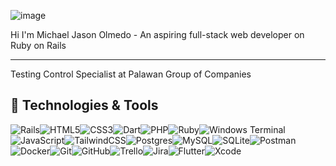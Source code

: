 
![image](https://github.com/user-attachments/assets/7546b426-a000-43ca-b1a3-4f6276ad88de)


Hi I'm Michael Jason Olmedo - An aspiring full-stack web developer on Ruby on Rails 

---




Testing Control Specialist at Palawan Group of Companies 






🚀 Technologies & Tools
---
![Rails](https://img.shields.io/badge/rails-%23CC0000.svg?style=for-the-badge&logo=ruby-on-rails&logoColor=white)![HTML5](https://img.shields.io/badge/html5-%23E34F26.svg?style=for-the-badge&logo=html5&logoColor=white)![CSS3](https://img.shields.io/badge/css3-%231572B6.svg?style=for-the-badge&logo=css3&logoColor=white)![Dart](https://img.shields.io/badge/dart-%230175C2.svg?style=for-the-badge&logo=dart&logoColor=white)![PHP](https://img.shields.io/badge/php-%23777BB4.svg?style=for-the-badge&logo=php&logoColor=white)![Ruby](https://img.shields.io/badge/ruby-%23CC342D.svg?style=for-the-badge&logo=ruby&logoColor=white)![Windows Terminal](https://img.shields.io/badge/Windows%20Terminal-%234D4D4D.svg?style=for-the-badge&logo=windows-terminal&logoColor=white)![JavaScript](https://img.shields.io/badge/javascript-%23323330.svg?style=for-the-badge&logo=javascript&logoColor=%23F7DF1E)![TailwindCSS](https://img.shields.io/badge/tailwindcss-%2338B2AC.svg?style=for-the-badge&logo=tailwind-css&logoColor=white)![Postgres](https://img.shields.io/badge/postgres-%23316192.svg?style=for-the-badge&logo=postgresql&logoColor=white)![MySQL](https://img.shields.io/badge/mysql-4479A1.svg?style=for-the-badge&logo=mysql&logoColor=white)![SQLite](https://img.shields.io/badge/sqlite-%2307405e.svg?style=for-the-badge&logo=sqlite&logoColor=white)![Postman](https://img.shields.io/badge/Postman-FF6C37?style=for-the-badge&logo=postman&logoColor=white)![Docker](https://img.shields.io/badge/docker-%230db7ed.svg?style=for-the-badge&logo=docker&logoColor=white)![Git](https://img.shields.io/badge/git-%23F05033.svg?style=for-the-badge&logo=git&logoColor=white)![GitHub](https://img.shields.io/badge/github-%23121011.svg?style=for-the-badge&logo=github&logoColor=white)![Trello](https://img.shields.io/badge/Trello-%23026AA7.svg?style=for-the-badge&logo=Trello&logoColor=white)![Jira](https://img.shields.io/badge/jira-%230A0FFF.svg?style=for-the-badge&logo=jira&logoColor=white)![Flutter](https://img.shields.io/badge/Flutter-%2302569B.svg?style=for-the-badge&logo=Flutter&logoColor=white)![Xcode](https://img.shields.io/badge/Xcode-007ACC?style=for-the-badge&logo=Xcode&logoColor=white)

